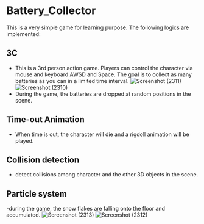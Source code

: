 # Battery_Collector
This is a very simple game for learning purpose. The following logics are implemented:
## 3C
- This is a 3rd person action game. Players can control the character via mouse and keyboard AWSD and Space. The goal is to collect as many batteries as you can in a limited time interval.
  ![Screenshot (2311)](https://github.com/PickOranges/Battery_Collector/assets/55946962/7f8897fb-bb71-4caf-a2d9-2a2b7711edcd)
  ![Screenshot (2310)](https://github.com/PickOranges/Battery_Collector/assets/55946962/87ea5859-f1f7-441d-b723-88d746191b53)
- During the game, the batteries are dropped at random positions in the scene.
## Time-out Animation
- When time is out, the character will die and a rigdoll animation will be played.
## Collision detection
- detect collisions among character and the other 3D objects in the scene.
## Particle system
-during the game, the snow flakes are falling onto the floor and accumulated.
![Screenshot (2313)](https://github.com/PickOranges/Battery_Collector/assets/55946962/6b6b53e4-831a-463c-8dad-7e2f04e8b1a8)
![Screenshot (2312)](https://github.com/PickOranges/Battery_Collector/assets/55946962/99378fe3-a50b-4bad-87a6-39fa7c193013)

